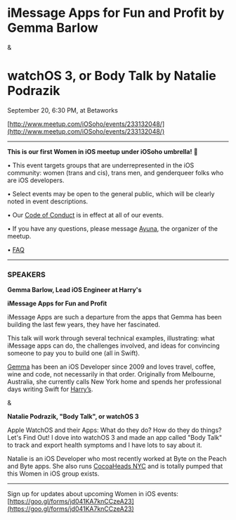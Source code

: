 # iMessage Apps for Fun and Profit by Gemma Barlow 

& 

# watchOS 3, or Body Talk by Natalie Podrazik

September 20, 6:30 PM, at Betaworks

[http://www.meetup.com/iOSoho/events/233132048/](http://www.meetup.com/iOSoho/events/233132048/)

* * * * * * * * * * * 

**This is our first Women in iOS meetup under iOSoho umbrella!** 🎉 

• This event targets groups that are underrepresented in the iOS community: women (trans and cis), trans men, and genderqueer folks who are iOS developers.

• Select events may be open to the general public, which will be clearly noted in event descriptions. 

• Our [Code of Conduct](https://github.com/ayunav/WomenIniOSMeetup) is in effect at all of our events. 

• If you have any questions, please message [Ayuna](http://www.meetup.com/iOSoho/members/136388792/), the organizer of the meetup.

• [FAQ](https://github.com/ayunav/WomenIniOSMeetup/blob/master/FAQ.md)

* * * * * * * * * * * 

### SPEAKERS

**Gemma Barlow, Lead iOS Engineer at Harry's** 

**iMessage Apps for Fun and Profit**

iMessage Apps are such a departure from the apps that Gemma has been building the last few years, they have her fascinated. 

This talk will work through several technical examples, illustrating: what iMessage apps can do, the challenges involved, and ideas for convincing someone to pay you to build one (all in Swift). 

[Gemma](https://twitter.com/gemmakbarlow) has been an iOS Developer since 2009 and loves travel, coffee, wine and code, not necessarily in that order. Originally from Melbourne, Australia, she currently calls New York home and spends her professional days writing Swift for [Harry’s](https://www.harrys.com/app). 

&

**Natalie Podrazik, "Body Talk", or watchOS 3** 

Apple WatchOS and their Apps: What do they do? How do they do things? Let's Find Out! I dove into watchOS 3 and made an app called "Body Talk" to track and export health symptoms and I have lots to say about it. 

Natalie is an iOS Developer who most recently worked at Byte on the Peach and Byte apps. She also runs [CocoaHeads NYC](http://www.cocoaheadsnyc.org/) and is totally pumped that this Women in iOS group exists. 
* * * * * * * * * * * 

Sign up for updates about upcoming Women in iOS events: [https://goo.gl/forms/jd041KA7knCCzeA23](https://goo.gl/forms/jd041KA7knCCzeA23)
